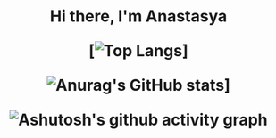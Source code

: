 <h1 align="center">Hi there, I'm Anastasya 
  
  [![Top Langs](https://github-readme-stats.vercel.app/api/top-langs/?username=anasty223)]
  
  ![Anurag's GitHub stats](https://github-readme-stats.vercel.app/api?username=anasty223)]
  
  ![Ashutosh's github activity graph](https://activity-graph.herokuapp.com/graph?username=anasty223)

